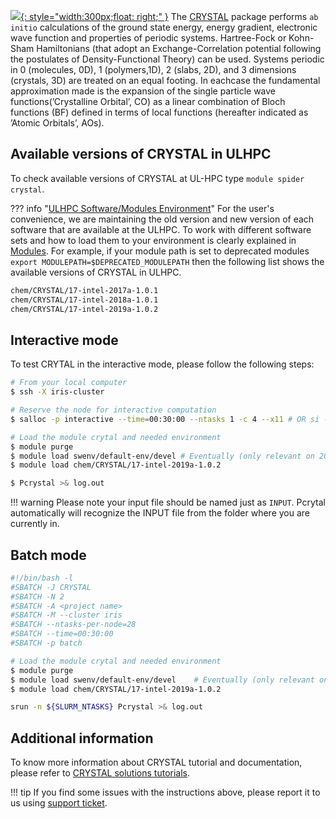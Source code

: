 [![](https://www.crystal.unito.it/images/slide2_cry17.png){: style="width:300px;float: right;" }](https://www.crystal.unito.it)
The [CRYSTAL](https://www.crystal.unito.it/index.php) package
performs `ab  initio` calculations  of  the  ground
state  energy,  energy gradient, electronic wave function and properties
of periodic systems.  Hartree-Fock or Kohn-Sham Hamiltonians
(that adopt an Exchange-Correlation potential following the postulates of
Density-Functional Theory) can be used.  Systems periodic in 0 (molecules, 0D),
1 (polymers,1D), 2 (slabs, 2D), and 3 dimensions (crystals, 3D)
are treated on an equal footing.  In eachcase the fundamental approximation
made is the expansion of the single particle wave functions(’Crystalline Orbital’, CO)
as a linear combination of Bloch functions (BF) defined in terms of
local functions (hereafter indicated as ’Atomic Orbitals’, AOs). 


## Available versions of CRYSTAL in ULHPC
To check available versions of CRYSTAL at UL-HPC type `module spider crystal`.

??? info "[ULHPC Software/Modules Environment](../../environment/modules.md)"
     For the user's convenience, we are maintaining the old
     version and new version of each software that are available at
     the ULHPC. To work with different software sets and how to
     load them to your environment is clearly
     explained in [Modules](../../environment/modules.md).
     For example, if your module path is set to deprecated modules
     `export MODULEPATH=$DEPRECATED_MODULEPATH` then
     the following list shows the available versions of CRYSTAL in ULHPC.
     
```bash
chem/CRYSTAL/17-intel-2017a-1.0.1
chem/CRYSTAL/17-intel-2018a-1.0.1
chem/CRYSTAL/17-intel-2019a-1.0.2
```

## Interactive mode
To test CRYTAL in the interactive mode, please follow the following steps:

```bash
# From your local computer
$ ssh -X iris-cluster

# Reserve the node for interactive computation
$ salloc -p interactive --time=00:30:00 --ntasks 1 -c 4 --x11 # OR si --x11 [...]

# Load the module crytal and needed environment
$ module purge
$ module load swenv/default-env/devel # Eventually (only relevant on 2019a software environment) 
$ module load chem/CRYSTAL/17-intel-2019a-1.0.2

$ Pcrystal >& log.out
```

!!! warning 
    Please note your input file should be named just as `INPUT`. Pcrytal automatically
    will recognize the INPUT file from the folder where you are currently in.
    

## Batch mode
```bash
#!/bin/bash -l
#SBATCH -J CRYSTAL
#SBATCH -N 2
#SBATCH -A <project name>
#SBATCH -M --cluster iris 
#SBATCH --ntasks-per-node=28
#SBATCH --time=00:30:00
#SBATCH -p batch

# Load the module crytal and needed environment
$ module purge
$ module load swenv/default-env/devel    # Eventually (only relevant on 2019a software environment) 
$ module load chem/CRYSTAL/17-intel-2019a-1.0.2

srun -n ${SLURM_NTASKS} Pcrystal >& log.out
```
## Additional information
To know more information about CRYSTAL tutorial and documentation,
please refer to [CRYSTAL solutions tutorials](http://tutorials.crystalsolutions.eu/).

!!! tip
    If you find some issues with the instructions above,
    please report it to us using [support ticket](https://hpc.uni.lu/support).
    

